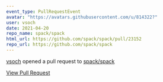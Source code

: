 ```yaml
---
event_type: PullRequestEvent
avatar: "https://avatars.githubusercontent.com/u/814322?"
user: vsoch
date: 2021-04-20
repo_name: spack/spack
html_url: https://github.com/spack/spack/pull/23152
repo_url: https://github.com/spack/spack
---
```


<a href='https://github.com/vsoch' target='_blank'>vsoch</a> opened a pull request to <a href='https://github.com/spack/spack' target='_blank'>spack/spack</a>

<a href='https://github.com/spack/spack/pull/23152' target='_blank'>View Pull Request</a>